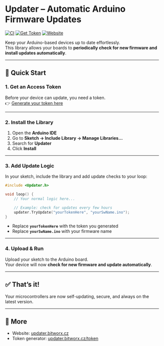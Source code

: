 # Updater – Automatic Arduino Firmware Updates

[![CI](https://github.com/Bitworx-cz/Updater/actions/workflows/ci4main.yml/badge.svg)](https://github.com/Bitworx-cz/Updater/actions/workflows/ci4main.yml)
[![Get Token](https://img.shields.io/badge/Get%20Token-updater.bitworx.cz-blue?style=for-the-badge)](https://updater.bitworx.cz/token)
[![Website](https://img.shields.io/badge/Website-updater.bitworx.cz-brightgreen?style=for-the-badge)](https://updater.bitworx.cz)

Keep your Arduino-based devices up to date effortlessly.  
This library allows your boards to **periodically check for new firmware and install updates automatically**.

---

## 🚀 Quick Start

### 1. Get an Access Token
Before your device can update, you need a token.  
👉 [Generate your token here](https://updater.bitworx.cz/token)

---

### 2. Install the Library
1. Open the **Arduino IDE**  
2. Go to **Sketch → Include Library → Manage Libraries…**  
3. Search for **Updater**  
4. Click **Install**  

---

### 3. Add Update Logic
In your sketch, include the library and add update checks to your loop:

```cpp
#include <Updater.h>

void loop() {
    // Your normal logic here...

    // Example: check for updates every few hours
    updater.TryUpdate("yourTokenHere", "yourSwName.ino");
}
```

- Replace **`yourTokenHere`** with the token you generated  
- Replace **`yourSwName.ino`** with your firmware name  

---

### 4. Upload & Run
Upload your sketch to the Arduino board.  
Your device will now **check for new firmware and update automatically**.

---

## ✅ That’s it!
Your microcontrollers are now self-updating, secure, and always on the latest version.

---

## 📖 More
- Website: [updater.bitworx.cz](https://updater.bitworx.cz)  
- Token generator: [updater.bitworx.cz/token](https://updater.bitworx.cz/token)  
